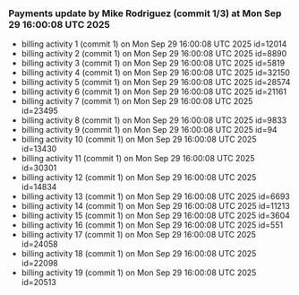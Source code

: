 
### Payments update by Mike Rodriguez (commit 1/3) at Mon Sep 29 16:00:08 UTC 2025
- billing activity 1 (commit 1) on Mon Sep 29 16:00:08 UTC 2025 id=12014
- billing activity 2 (commit 1) on Mon Sep 29 16:00:08 UTC 2025 id=8890
- billing activity 3 (commit 1) on Mon Sep 29 16:00:08 UTC 2025 id=5819
- billing activity 4 (commit 1) on Mon Sep 29 16:00:08 UTC 2025 id=32150
- billing activity 5 (commit 1) on Mon Sep 29 16:00:08 UTC 2025 id=28574
- billing activity 6 (commit 1) on Mon Sep 29 16:00:08 UTC 2025 id=21161
- billing activity 7 (commit 1) on Mon Sep 29 16:00:08 UTC 2025 id=23495
- billing activity 8 (commit 1) on Mon Sep 29 16:00:08 UTC 2025 id=9833
- billing activity 9 (commit 1) on Mon Sep 29 16:00:08 UTC 2025 id=94
- billing activity 10 (commit 1) on Mon Sep 29 16:00:08 UTC 2025 id=13430
- billing activity 11 (commit 1) on Mon Sep 29 16:00:08 UTC 2025 id=30301
- billing activity 12 (commit 1) on Mon Sep 29 16:00:08 UTC 2025 id=14834
- billing activity 13 (commit 1) on Mon Sep 29 16:00:08 UTC 2025 id=6693
- billing activity 14 (commit 1) on Mon Sep 29 16:00:08 UTC 2025 id=11213
- billing activity 15 (commit 1) on Mon Sep 29 16:00:08 UTC 2025 id=3604
- billing activity 16 (commit 1) on Mon Sep 29 16:00:08 UTC 2025 id=551
- billing activity 17 (commit 1) on Mon Sep 29 16:00:08 UTC 2025 id=24058
- billing activity 18 (commit 1) on Mon Sep 29 16:00:08 UTC 2025 id=22098
- billing activity 19 (commit 1) on Mon Sep 29 16:00:08 UTC 2025 id=20513
